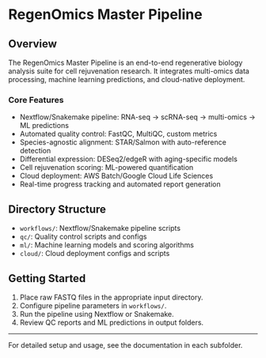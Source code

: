 # RegenOmics Master Pipeline

## Overview
The RegenOmics Master Pipeline is an end-to-end regenerative biology analysis suite for cell rejuvenation research. It integrates multi-omics data processing, machine learning predictions, and cloud-native deployment.

### Core Features
- Nextflow/Snakemake pipeline: RNA-seq → scRNA-seq → multi-omics → ML predictions
- Automated quality control: FastQC, MultiQC, custom metrics
- Species-agnostic alignment: STAR/Salmon with auto-reference detection
- Differential expression: DESeq2/edgeR with aging-specific models
- Cell rejuvenation scoring: ML-powered quantification
- Cloud deployment: AWS Batch/Google Cloud Life Sciences
- Real-time progress tracking and automated report generation

## Directory Structure
- `workflows/`: Nextflow/Snakemake pipeline scripts
- `qc/`: Quality control scripts and configs
- `ml/`: Machine learning models and scoring algorithms
- `cloud/`: Cloud deployment configs and scripts

## Getting Started
1. Place raw FASTQ files in the appropriate input directory.
2. Configure pipeline parameters in `workflows/`.
3. Run the pipeline using Nextflow or Snakemake.
4. Review QC reports and ML predictions in output folders.

---
For detailed setup and usage, see the documentation in each subfolder.